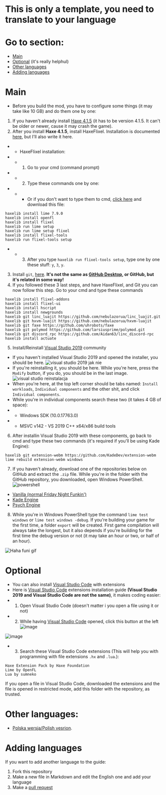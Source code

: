 # This is only a template, you need to translate to your language


# Go to section:
- [Main](#Main)
- [Optional](#Optional) (it's really helphul)
- [Other languages](#Other-languages)
- [Adding languages](#Adding-languages)


# Main
- Before you build the mod, you have to configure some things (it may take like 10 GB) and do them one by one:
1. If you haven't already install [Haxe 4.1.5](https://haxe.org/download/version/4.1.5/) (it has to be version 4.1.5. It can't be older or newer, cause it may crash the game).
2. After you install **Haxe 4.1.5**, install HaxeFlixel. Installation is documented [here](https://haxeflixel.com/documentation/install-haxeflixel/), but I'll also  write it here.
- - HaxeFlixel installation:
- - 1. Go to your cmd (command prompt)
- - 2. Type these commands one by one:
- - - Or if you don't want to type them to cmd, [click here](https://github.com/teotm/friday-night-funkin-source-code-guide/blob/main/batchFiles/1_haxe_commands_part_1.bat) and download this file:
```
haxelib install lime 7.9.0
haxelib install openfl
haxelib install flixel
haxelib run lime setup
haxelib run lime setup flixel
haxelib install flixel-tools
haxelib run flixel-tools setup
```
- - 3. After you type `haxelib run flixel-tools setup`, type one by one these stuff: `y`, `3`, `y`.
3. Install `git`, [here](https://git-scm.com/downloads). **It's not the same as [GitHub Desktop](https://desktop.github.com/), or GitHub, but it's related in some way!**
4. If you followed these 3 last steps, and have HaxeFlixel, and Git you can now follow this step. Go to your cmd and type these commands
```
haxelib install flixel-addons
haxelib install flixel-ui
haxelib install hscript
haxelib install newgrounds
haxelib git linc_luajit https://github.com/nebulazorua/linc_luajit.git
haxelib git hxvm-luajit https://github.com/nebulazorua/hxvm-luajit
haxelib git faxe https://github.com/uhrobots/faxe
haxelib git polymod https://github.com/larsiusprime/polymod.git
haxelib git discord_rpc https://github.com/Aidan63/linc_discord-rpc
haxelib install actuate
```
5. Install/Reinstall [Visual Studio 2019](https://visualstudio.microsoft.com/vs/community/) community
- If you haven't installed Visual Studio 2019 and opened the installer, you should be here. ![visual studio 2019 jak nie](https://user-images.githubusercontent.com/84466597/137597065-bd7605aa-2f23-4407-b123-c8c77f76a568.png)
- If you're reinstalling it, you should be here. While you're here, press the `Modify` button, if you do, you should be in the last image. ![visual studio reinstalacja](https://user-images.githubusercontent.com/84466597/137597193-b1610f54-ff06-483d-af22-226e9ff772e3.png)
- When you're here, at the top left corner should be tabs named: `Install workloads`, `Individual components` and the other shit, and click `Individual components`.
- While you're in individual components search these two (it takes 4 GB of space):
- - Windows SDK (10.0.17763.0)
- - MSVC v142 - VS 2019 C++ x64/x86 build tools
6. After installin Visual Studio 2019 with these components, go back to cmd and type these two commands (it's required if you'll be using Kade Engine):
```
haxelib git extension-webm https://github.com/KadeDev/extension-webm
lime rebuild extension-webm windows
```
7. If you haven't already, download one of the repositories below on GitHub and extract the `.zip` file. While you're in the folder with the GitHub repository, you downloaded, open Windows PowerShell. ![powershell](https://user-images.githubusercontent.com/84466597/137597690-4ad0016b-edec-4361-ba3b-093bf687fb21.png)
- [Vanilla (normal Friday Night Funkin')](https://github.com/ninjamuffin99/Funkin)
- [Kade Engine](https://github.com/KadeDev/Kade-Engine)
- [Psych Engine](https://github.com/ShadowMario/FNF-PsychEngine)
8. While you're in Windows PowerShell type the command `lime test windows` or `lime test windows -debug`. If you're building your game for the first time, a folder `export` will be created. First game compilation will always take the longest, but it also depends if you're building for the first time the debug version or not (it may take an hour or two, or half of an hour).

![Haha funi gif](https://media.discordapp.net/attachments/779638570226810900/892839578145267752/caption.gif)


# Optional
- You can also install [Visual Studio Code](https://code.visualstudio.com/download) with extensions
- Here is [Visual Studio Code](https://code.visualstudio.com/download) extensions installation guide **(Visual Studio 2019 and Visual Studio Code are not the same)**, it makes coding easier:
- 1. Open Visual Studio Code (doesn't matter i you open a file using it or not)
- 2. While having [Visual Studio Code](https://code.visualstudio.com/download) opened, click this button at the left ![image](https://user-images.githubusercontent.com/84466597/135144105-66e2d630-aa99-4fbe-a417-8c8fc4e320a6.png)

![image](https://user-images.githubusercontent.com/84466597/135144029-e304a26c-633a-4010-8e36-e0e4751fc944.png)

- 3. Search these Visual Studio Code extensions (This will help you with programming with file extensions `.hx` and `.lua`.):
```
Haxe Extension Pack by Haxe Foundation
Lime by OpenFL
Lua by sumneko
```
If you open a file in Visual Studio Code, downloaded the extensions and the file is opened in restricted mode, add this folder with the repository, as trusted.

# Other languages:
- [Polska wersja/Polish vesrion](https://github.com/teotm/friday-night-funkin-source-code-guide/blob/main/otherLangs/polVesion/README.md).

# Adding languages
If you want to add another language to the guide:
1. Fork this repository
2. Make a new file in Markdown and edit the English one and add your language
3. Make a [pull request](https://github.com/teotm/friday-night-funkin-source-code-guide/pulls)